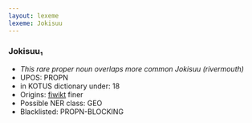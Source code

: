 ```yaml
---
layout: lexeme
lexeme: Jokisuu
---
```


###  Jokisuu₁

* _This rare proper noun overlaps more common *Jokisuu* (rivermouth)_
* UPOS:  PROPN
* in KOTUS dictionary under:  18
* Origins: [fiwikt](https://fi.wiktionary.org/wiki/Jokisuu) finer 
* Possible NER class:  GEO
* Blacklisted:  PROPN-BLOCKING

